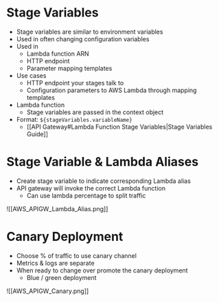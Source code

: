 
# Stage Variables

- Stage variables are similar to environment variables
- Used in often changing configuration variables
- Used in
	- Lambda function ARN
	- HTTP endpoint
	- Parameter mapping templates
- Use cases
	- HTTP endpoint your stages talk to
	- Configuration parameters to AWS Lambda through mapping templates
- Lambda function
	- Stage variables are passed in the context object
- Format: `${stageVariables.variableName}`
	- [[API Gateway#Lambda Function Stage Variables|Stage Variables Guide]]

# Stage Variable & Lambda Aliases

- Create stage variable to indicate corresponding Lambda alias
- API gateway will invoke the correct Lambda function
	- Can use lambda percentage to split traffic

![[AWS_APIGW_Lambda_Alias.png]]

# Canary Deployment

- Choose % of traffic to use canary channel
- Metrics & logs are separate
- When ready to change over promote the canary deployment
	- Blue / green deployment

![[AWS_APIGW_Canary.png]]
